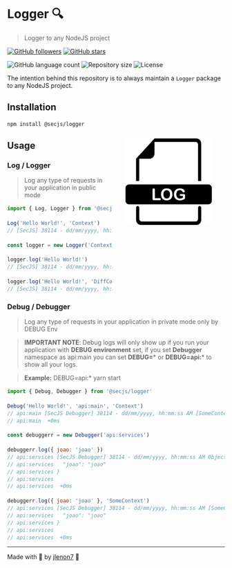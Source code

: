 # Logger 🔍

> Logger to any NodeJS project

[![GitHub followers](https://img.shields.io/github/followers/jlenon7.svg?style=social&label=Follow&maxAge=2592000)](https://github.com/jlenon7?tab=followers)
[![GitHub stars](https://img.shields.io/github/stars/secjs/logger.svg?style=social&label=Star&maxAge=2592000)](https://github.com/secjs/logger/stargazers/)

<p>
  <img alt="GitHub language count" src="https://img.shields.io/github/languages/count/secjs/logger?style=for-the-badge&logo=appveyor">

  <img alt="Repository size" src="https://img.shields.io/github/repo-size/secjs/logger?style=for-the-badge&logo=appveyor">

  <img alt="License" src="https://img.shields.io/badge/license-MIT-brightgreen?style=for-the-badge&logo=appveyor">
</p>

The intention behind this repository is to always maintain a `Logger` package to any NodeJS project.

<img src=".github/logger.png" width="200px" align="right" hspace="30px" vspace="100px">

## Installation

```bash
npm install @secjs/logger
```

## Usage

### Log / Logger

> Log any type of requests in your application in public mode

```js
import { Log, Logger } from '@secjs/logger'

Log('Hello World!', 'Context')
// [SecJS] 38114 - dd/mm/yyyy, hh:mm:ss PM [Context] Hello World!

const logger = new Logger('Context')

logger.log('Hello World!')
// [SecJS] 38114 - dd/mm/yyyy, hh:mm:ss PM [Context] Hello World!

logger.log('Hello World!', 'DiffContext')
// [SecJS] 38114 - dd/mm/yyyy, hh:mm:ss PM [DiffContext] Hello World!
```

### Debug / Debugger

> Log any type of requests in your application in private mode only by DEBUG Env

> **IMPORTANT NOTE**: Debug logs will only show up if you run your
application with **DEBUG environment** set, if you set **Debugger**
namespace as api:main you can set **DEBUG=*** or **DEBUG=api:*** to show
all your logs.

> **Example:** DEBUG=api:* yarn start

```js
import { Debug, Debugger } from '@secjs/logger'

Debug('Hello World!', 'api:main', 'Context')
// api:main [SecJS Debugger] 38114 - dd/mm/yyyy, hh:mm:ss AM [SomeContext] Hello World!
// api:main  +0ms

const debuggerr = new Debugger('api:services')

debuggerr.log({ joao: 'joao' })
// api:services [SecJS Debugger] 38114 - dd/mm/yyyy, hh:mm:ss AM Object: {
// api:services   "joao": "joao"
// api:services }
// api:services
// api:services  +0ms

debuggerr.log({ joao: 'joao' }, 'SomeContext')
// api:services [SecJS Debugger] 38114 - dd/mm/yyyy, hh:mm:ss AM [SomeContext] Object: {
// api:services   "joao": "joao"
// api:services }
// api:services
// api:services  +0ms
```

---

Made with 🖤 by [jlenon7](https://github.com/jlenon7) :wave:
